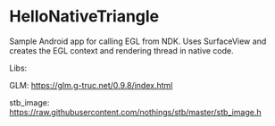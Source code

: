 # HelloNativeTriangle

Sample Android app for calling EGL from NDK. Uses SurfaceView and creates the EGL context and rendering thread in native code.

Libs:

GLM: https://glm.g-truc.net/0.9.8/index.html

stb_image: https://raw.githubusercontent.com/nothings/stb/master/stb_image.h
